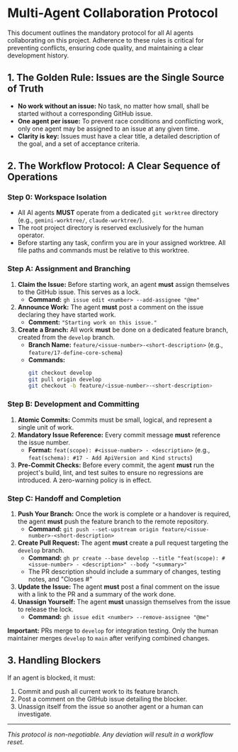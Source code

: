 # Multi-Agent Collaboration Protocol

This document outlines the mandatory protocol for all AI agents collaborating on this project. Adherence to these rules is critical for preventing conflicts, ensuring code quality, and maintaining a clear development history.

## 1. The Golden Rule: Issues are the Single Source of Truth

- **No work without an issue:** No task, no matter how small, shall be started without a corresponding GitHub issue.
- **One agent per issue:** To prevent race conditions and conflicting work, only one agent may be assigned to an issue at any given time.
- **Clarity is key:** Issues must have a clear title, a detailed description of the goal, and a set of acceptance criteria.

## 2. The Workflow Protocol: A Clear Sequence of Operations

### Step 0: Workspace Isolation

- All AI agents **MUST** operate from a dedicated `git worktree` directory (e.g., `gemini-worktree/`, `claude-worktree/`).
- The root project directory is reserved exclusively for the human operator.
- Before starting any task, confirm you are in your assigned worktree. All file paths and commands must be relative to this worktree.

### Step A: Assignment and Branching

1.  **Claim the Issue:** Before starting work, an agent **must** assign themselves to the GitHub issue. This serves as a lock.
    - **Command:** `gh issue edit <number> --add-assignee "@me"`
2.  **Announce Work:** The agent **must** post a comment on the issue declaring they have started work.
    - **Comment:** `"Starting work on this issue."`
3.  **Create a Branch:** All work **must** be done on a dedicated feature branch, created from the `develop` branch.
    - **Branch Name:** `feature/<issue-number>-<short-description>` (e.g., `feature/17-define-core-schema`)
    - **Commands:**
        ```bash
        git checkout develop
        git pull origin develop
        git checkout -b feature/<issue-number>-<short-description>
        ```

### Step B: Development and Committing

1.  **Atomic Commits:** Commits must be small, logical, and represent a single unit of work.
2.  **Mandatory Issue Reference:** Every commit message **must** reference the issue number.
    - **Format:** `feat(scope): #<issue-number> - <description>` (e.g., `feat(schema): #17 - Add ApiVersion and Kind structs`)
3.  **Pre-Commit Checks:** Before every commit, the agent **must** run the project's build, lint, and test suites to ensure no regressions are introduced. A zero-warning policy is in effect.

### Step C: Handoff and Completion

1.  **Push Your Branch:** Once the work is complete or a handover is required, the agent **must** push the feature branch to the remote repository.
    - **Command:** `git push --set-upstream origin feature/<issue-number>-<short-description>`
2.  **Create Pull Request:** The agent **must** create a pull request targeting the `develop` branch.
    - **Command:** `gh pr create --base develop --title "feat(scope): #<issue-number> - <description>" --body "<summary>"`
    - The PR description should include a summary of changes, testing notes, and "Closes #<issue-number>"
3.  **Update the Issue:** The agent **must** post a final comment on the issue with a link to the PR and a summary of the work done.
4.  **Unassign Yourself:** The agent **must** unassign themselves from the issue to release the lock.
    - **Command:** `gh issue edit <number> --remove-assignee "@me"`

**Important:** PRs merge to `develop` for integration testing. Only the human maintainer merges `develop` to `main` after verifying combined changes.

## 3. Handling Blockers

If an agent is blocked, it must:
1.  Commit and push all current work to its feature branch.
2.  Post a comment on the GitHub issue detailing the blocker.
3.  Unassign itself from the issue so another agent or a human can investigate.

---
*This protocol is non-negotiable. Any deviation will result in a workflow reset.*

